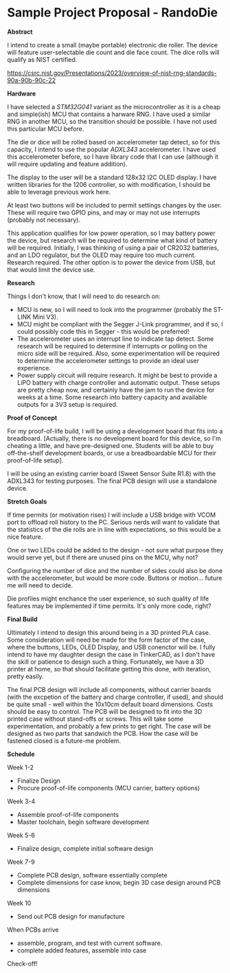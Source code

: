 # Sample Project Proposal - RandoDie

**Abstract**

I intend to create a small (maybe portable) electronic die roller. The device will feature user-selectable die count and die face count. The dice rolls will qualify as NIST certified.

https://csrc.nist.gov/Presentations/2023/overview-of-nist-rng-standards-90a-90b-90c-22

**Hardware**

I have selected a *STM32G041* variant as the microcontroller as it is a cheap and simple(ish) MCU that contains a harware RNG. I have used a similar RNG in another MCU, so the transition should be possible. I have not used this particular MCU before.

The die or dice will be rolled based on accelerometer tap detect, so for this capacity, I intend to use the popular *ADXL343* accelerometer. I have used this accelerometer before, so I have library code that I can use (although it will require updating and feature addition).

The display to the user will be a standard 128x32 I2C OLED display. I have written libraries for the 1206 controller, so with modification, I should be able to leverage previous work here.

At least two buttons will be included to permit settings changes by the user. These will require two GPIO pins, and may or may not use interrupts (probably not necessary).

This application qualifies for low power operation, so I may battery power the device, but research will be required to determine what kind of battery will be required. Initially, I was thinking of using a pair of CR2032 batteries, and an LDO regulator, but the OLED may require too much current. Research required. The other option is to power the device from USB, but that would limit the device use.

**Research**

Things I don't know, that I will need to do research on:
- MCU is new, so I will need to look into the programmer (probably the ST-LINK Mini V3).
- MCU might be compliant with the Segger J-Link programmer, and if so, I could possibly code this in Segger - this would be preferred!
- The accelerometer uses an interrupt line to indicate tap detect. Some research will be required to determine if interrupts or polling on the micro side will be required. Also, some experimentation will be required to determine the accelerometer settings to provide an ideal user experience.
- Power supply circuit will require research. It might be best to provide a LiPO battery with charge controller and automatic output. These setups are pretty cheap now, and certainly have the jam to run the device for weeks at a time. Some research into battery capacity and available outputs for a 3V3 setup is required. 

**Proof of Concept**

For my proof-of-life build, I will be using a development board that fits into a breadboard. [Actually, there is no development board for this device, so I'm cheating a little, and have pre-designed one. Students will be able to buy off-the-shelf development boards, or use a breadboardable MCU for their proof-of-life setup].

I will be using an existing carrier board (Sweet Sensor Suite R1.8) with the ADXL343 for testing purposes. The final PCB design will use a standalone device. 

**Stretch Goals**

If time permits (or motivation rises) I will include a USB bridge with VCOM port to offload roll history to the PC. Serious nerds will want to validate that the statistics of the die rolls are in line with expectations, so this would be a nice feature. 

One or two LEDs could be added to the design - not sure what purpose they would serve yet, but if there are unused pins on the MCU, why not?

Configuring the number of dice and the number of sides could also be done with the accelerometer, but would be more code. Buttons or motion... future me will need to decide.

Die profiles might enchance the user experience, so such quality of life features may be implemented if time permits. It's only more code, right?

**Final Build**

Ultimately I intend to design this around being in a 3D printed PLA case. Some consideration will need be made for the form factor of the case, where the buttons, LEDs, OLED Display, and USB conenctor will be. I fully intend to have my daughter design the case in TinkerCAD, as I don't have the skill or patience to design such a thing. Fortunately, we have a 3D printer at home, so that should facilitate getting this done, with iteration, pretty easily. 

The final PCB design will include all components, without carrier boards (with the excpetion of the battery and charge controller, if used), and should be quite small - well within the 10x10cm default board dimensions. Costs should be easy to control. The PCB will be designed to fit into the 3D printed case without stand-offs or screws. This will take some experimentation, and probably a few prints to get right. The case will be designed as two parts that sandwich the PCB. How the case will be fastened closed is a future-me problem.

**Schedule**

Week 1-2
- Finalize Design
- Procure proof-of-life components (MCU carrier, battery options)

Week 3-4
- Assemble proof-of-life components
- Master toolchain, begin software development

Week 5-6
- Finalize design, complete initial software design

Week 7-9
- Complete PCB design, software essentially complete
- Complete dimensions for case know, begin 3D case design around PCB dimensions

Week 10
- Send out PCB design for manufacture

When PCBs arrive
- assemble, program, and test with current software.
- complete added features, assemble into case

Check-off!



